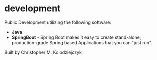 # development
Public Development utilizing the following software:

* **Java**
* **SpringBoot** - Spring Boot makes it easy to create stand-alone, production-grade Spring based Applications that you can "just run".

Built by Christopher M. Kolodziejczyk
